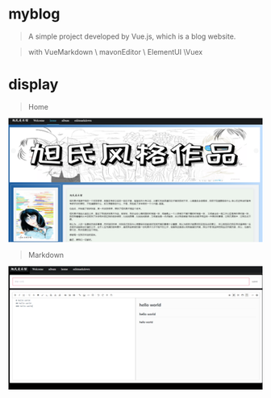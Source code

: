 # myblog

> A simple project developed by Vue.js, which is a blog website.   

> with VueMarkdown \ mavonEditor \ ElementUI \Vuex 

# display
>Home

![Image text](https://github.com/Makoq/imgs/raw/master/bloggate.PNG)

>Markdown

![Image text](https://github.com/Makoq/imgs/raw/master/blog2.PNG)

      
